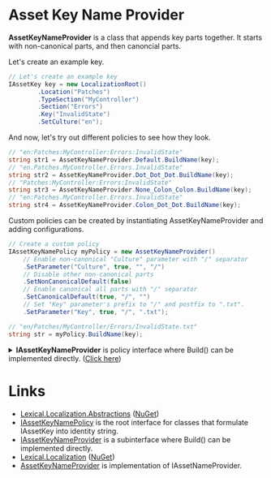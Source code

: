 # Asset Key Name Provider
**AssetKeyNameProvider** is a class that appends key parts together. 
It starts with non-canonical parts, and then canoncial parts.

Let's create an example key.

```csharp
// Let's create an example key
IAssetKey key = new LocalizationRoot()
        .Location("Patches")
        .TypeSection("MyController")
        .Section("Errors")
        .Key("InvalidState")
        .SetCulture("en");
```
And now, let's try out different policies to see how they look.

```csharp
// "en:Patches:MyController:Errors:InvalidState"
string str1 = AssetKeyNameProvider.Default.BuildName(key);
// "en.Patches.MyController.Errors.InvalidState"
string str2 = AssetKeyNameProvider.Dot_Dot_Dot.BuildName(key);
// "Patches:MyController:Errors:InvalidState"
string str3 = AssetKeyNameProvider.None_Colon_Colon.BuildName(key);
// "en:Patches.MyController.Errors.InvalidState"
string str4 = AssetKeyNameProvider.Colon_Dot_Dot.BuildName(key);
```

Custom policies can be created by instantiating AssetKeyNameProvider and adding configurations.

```csharp
// Create a custom policy 
IAssetKeyNamePolicy myPolicy = new AssetKeyNameProvider()
    // Enable non-canonical "Culture" parameter with "/" separator
    .SetParameter("Culture", true, "", "/")
    // Disable other non-canonical parts
    .SetNonCanonicalDefault(false)
    // Enable canonical all parts with "/" separator
    .SetCanonicalDefault(true, "/", "")
    // Set "Key" parameter's prefix to "/" and postfix to ".txt".
    .SetParameter("Key", true, "/", ".txt");

// "en/Patches/MyController/Errors/InvalidState.txt"
string str = myPolicy.BuildName(key);
```

<details>
  <summary><b>IAssetKeyNameProvider</b> is policy interface where Build() can be implemented directly. (<u>Click here</u>)</summary>

```csharp
public interface IAssetKeyNameProvider : IAssetKeyNamePolicy
{
    /// <summary>
    /// Build path string from key.
    /// </summary>
    /// <param name="str"></param>
    /// <returns>full name string</returns>
    string BuildName(IAssetKey str);
}
```
</details>

# Links
* [Lexical.Localization.Abstractions](https://github.com/tagcode/Lexical.Localization/tree/master/Lexical.Localization.Abstractions) ([NuGet](https://www.nuget.org/packages/Lexical.Localization.Abstractions/))
 * [IAssetKeyNamePolicy](https://github.com/tagcode/Lexical.Localization/blob/master/Lexical.Localization.Abstractions/AssetKey/IAssetKeyNamePolicy.cs) is the root interface for classes that formulate IAssetKey into identity string.
 * [IAssetKeyNameProvider](https://github.com/tagcode/Lexical.Localization/blob/master/Lexical.Localization.Abstractions/AssetKey/IAssetKeyNamePolicy.cs) is a subinterface where Build() can be implemented directly.
* [Lexical.Localization](https://github.com/tagcode/Lexical.Localization/tree/master/Lexical.Localization) ([NuGet](https://www.nuget.org/packages/Lexical.Localization/))
 * [AssetKeyNameProvider](https://github.com/tagcode/Lexical.Localization/blob/master/Lexical.Localization/AssetKey/AssetKeyNameProvider.cs) is implementation of IAssetNameProvider.
 